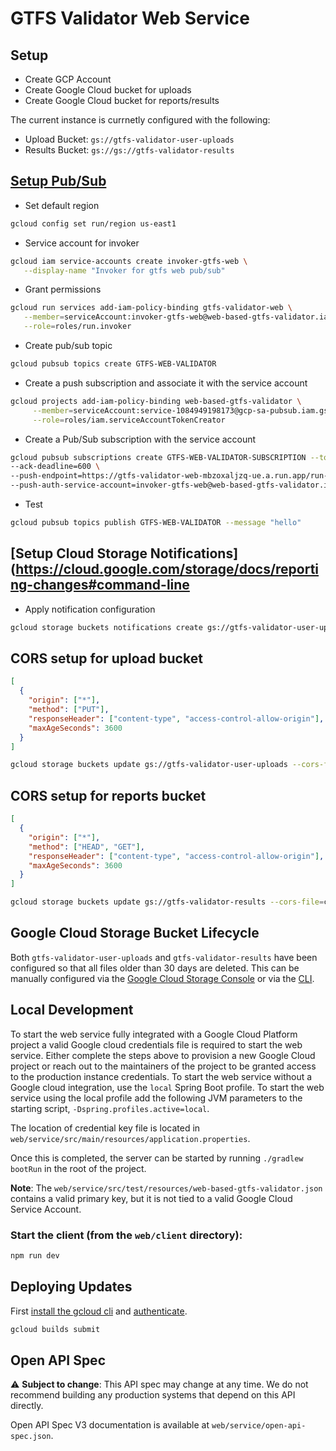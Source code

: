 # GTFS Validator Web Service

## Setup

- Create GCP Account
- Create Google Cloud bucket for uploads
- Create Google Cloud bucket for reports/results

The current instance is currnetly configured with the following:

- Upload Bucket: `gs://gtfs-validator-user-uploads`
- Results Bucket: `gs://gs://gtfs-validator-results`

## [Setup Pub/Sub](https://cloud.google.com/run/docs/triggering/pubsub-push)

- Set default region

```bash
gcloud config set run/region us-east1
```

- Service account for invoker

```bash
gcloud iam service-accounts create invoker-gtfs-web \
   --display-name "Invoker for gtfs web pub/sub"
```

- Grant permissions

```bash
gcloud run services add-iam-policy-binding gtfs-validator-web \
   --member=serviceAccount:invoker-gtfs-web@web-based-gtfs-validator.iam.gserviceaccount.com \
   --role=roles/run.invoker
```

- Create pub/sub topic

```bash
gcloud pubsub topics create GTFS-WEB-VALIDATOR
```

- Create a push subscription and associate it with the service account

```bash
gcloud projects add-iam-policy-binding web-based-gtfs-validator \
     --member=serviceAccount:service-1084949198173@gcp-sa-pubsub.iam.gserviceaccount.com \
     --role=roles/iam.serviceAccountTokenCreator
```

- Create a Pub/Sub subscription with the service account

```bash
gcloud pubsub subscriptions create GTFS-WEB-VALIDATOR-SUBSCRIPTION --topic GTFS-WEB-VALIDATOR \
--ack-deadline=600 \
--push-endpoint=https://gtfs-validator-web-mbzoxaljzq-ue.a.run.app/run-validator \
--push-auth-service-account=invoker-gtfs-web@web-based-gtfs-validator.iam.gserviceaccount.com
```

- Test

```bash
gcloud pubsub topics publish GTFS-WEB-VALIDATOR --message "hello"
```

## [Setup Cloud Storage Notifications](https://cloud.google.com/storage/docs/reporting-changes#command-line

- Apply notification configuration

```bash
gcloud storage buckets notifications create gs://gtfs-validator-user-uploads --topic=GTFS-WEB-VALIDATOR --event-types=OBJECT_FINALIZE
```

## CORS setup for upload bucket

```cors.json
[
  {
    "origin": ["*"],
    "method": ["PUT"],
    "responseHeader": ["content-type", "access-control-allow-origin"],
    "maxAgeSeconds": 3600
  }
]
```

```bash
gcloud storage buckets update gs://gtfs-validator-user-uploads --cors-file=cors.json
```

## CORS setup for reports bucket

```cors.json
[
  {
    "origin": ["*"],
    "method": ["HEAD", "GET"],
    "responseHeader": ["content-type", "access-control-allow-origin"],
    "maxAgeSeconds": 3600
  }
]
```

```bash
gcloud storage buckets update gs://gtfs-validator-results --cors-file=cors.json
```

## Google Cloud Storage Bucket Lifecycle

Both `gtfs-validator-user-uploads` and `gtfs-validator-results` have been configured so that all files older than 30 days are deleted. This can be manually configured via the [Google Cloud Storage Console](https://console.cloud.google.com/storage/browser?project=web-based-gtfs-validator) or via the [CLI](https://cloud.google.com/storage/docs/gsutil/commands/lifecycle).

## Local Development

To start the web service fully integrated with a Google Cloud Platform project a valid Google cloud credentials file is required to start the web service. Either complete the steps above to provision a new Google Cloud project or reach out to the maintainers of the project to be granted access to the production instance credentials.
To start the web service without a Google cloud integration, use the `local` Spring Boot profile. To start the web service using the local profile add the following JVM parameters to the starting script, `-Dspring.profiles.active=local`.

The location of credential key file is located in `web/service/src/main/resources/application.properties`.

Once this is completed, the server can be started by running `./gradlew bootRun` in the root of the project.

**Note**: The `web/service/src/test/resources/web-based-gtfs-validator.json` contains a valid primary key, but it is not tied to a valid Google Cloud Service Account.

### Start the client (from the `web/client` directory):

```bash
npm run dev
```


## Deploying Updates

First [install the gcloud cli](https://cloud.google.com/sdk/docs/install) and [authenticate](https://cloud.google.com/sdk/gcloud/reference/auth/login).

```bash
gcloud builds submit
```

## Open API Spec

:warning: **Subject to change**: This API spec may change at any time. We do not recommend building any production systems that depend on this API directly.

Open API Spec V3 documentation is available at `web/service/open-api-spec.json`.

